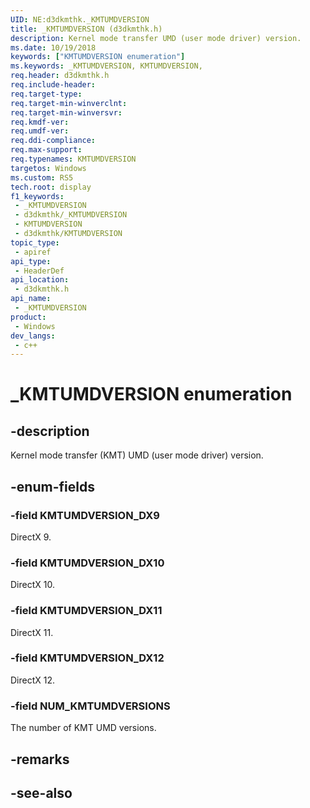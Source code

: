 ```yaml
---
UID: NE:d3dkmthk._KMTUMDVERSION
title: _KMTUMDVERSION (d3dkmthk.h)
description: Kernel mode transfer UMD (user mode driver) version.
ms.date: 10/19/2018
keywords: ["KMTUMDVERSION enumeration"]
ms.keywords: _KMTUMDVERSION, KMTUMDVERSION,
req.header: d3dkmthk.h
req.include-header: 
req.target-type: 
req.target-min-winverclnt: 
req.target-min-winversvr: 
req.kmdf-ver: 
req.umdf-ver: 
req.ddi-compliance: 
req.max-support: 
req.typenames: KMTUMDVERSION
targetos: Windows
ms.custom: RS5
tech.root: display
f1_keywords:
 - _KMTUMDVERSION
 - d3dkmthk/_KMTUMDVERSION
 - KMTUMDVERSION
 - d3dkmthk/KMTUMDVERSION
topic_type:
 - apiref
api_type:
 - HeaderDef
api_location:
 - d3dkmthk.h
api_name:
 - _KMTUMDVERSION
product:
 - Windows
dev_langs:
 - c++
---
```


# _KMTUMDVERSION enumeration


## -description

Kernel mode transfer (KMT) UMD (user mode driver) version.

## -enum-fields

### -field KMTUMDVERSION_DX9

DirectX 9.

### -field KMTUMDVERSION_DX10

DirectX 10.

### -field KMTUMDVERSION_DX11

DirectX 11.

### -field KMTUMDVERSION_DX12

DirectX 12.

### -field NUM_KMTUMDVERSIONS

The number of KMT UMD versions.

## -remarks

## -see-also

